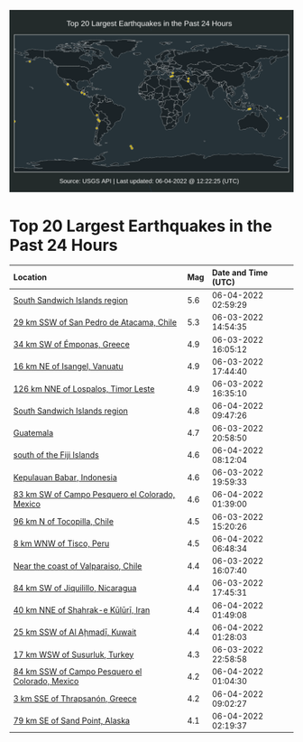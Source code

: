 ![Map](./map.png)

# Top 20 Largest Earthquakes in the Past 24 Hours

| Location | Mag | Date and Time (UTC) |
|:---|:---|:---|
| [South Sandwich Islands region](https://earthquake.usgs.gov/earthquakes/eventpage/us7000heu8) | 5.6 | 06-04-2022 02:59:29 |
| [29 km SSW of San Pedro de Atacama, Chile](https://earthquake.usgs.gov/earthquakes/eventpage/us7000hep8) | 5.3 | 06-03-2022 14:54:35 |
| [34 km SW of Émponas, Greece](https://earthquake.usgs.gov/earthquakes/eventpage/us7000hepi) | 4.9 | 06-03-2022 16:05:12 |
| [16 km NE of Isangel, Vanuatu](https://earthquake.usgs.gov/earthquakes/eventpage/us7000heq9) | 4.9 | 06-03-2022 17:44:40 |
| [126 km NNE of Lospalos, Timor Leste](https://earthquake.usgs.gov/earthquakes/eventpage/us7000hepr) | 4.9 | 06-03-2022 16:35:10 |
| [South Sandwich Islands region](https://earthquake.usgs.gov/earthquakes/eventpage/us7000hewp) | 4.8 | 06-04-2022 09:47:26 |
| [Guatemala](https://earthquake.usgs.gov/earthquakes/eventpage/us7000hery) | 4.7 | 06-03-2022 20:58:50 |
| [south of the Fiji Islands](https://earthquake.usgs.gov/earthquakes/eventpage/us7000hew7) | 4.6 | 06-04-2022 08:12:04 |
| [Kepulauan Babar, Indonesia](https://earthquake.usgs.gov/earthquakes/eventpage/us7000herc) | 4.6 | 06-03-2022 19:59:33 |
| [83 km SW of Campo Pesquero el Colorado, Mexico](https://earthquake.usgs.gov/earthquakes/eventpage/us7000hetv) | 4.6 | 06-04-2022 01:39:00 |
| [96 km N of Tocopilla, Chile](https://earthquake.usgs.gov/earthquakes/eventpage/us7000hepb) | 4.5 | 06-03-2022 15:20:26 |
| [8 km WNW of Tisco, Peru](https://earthquake.usgs.gov/earthquakes/eventpage/us7000hevn) | 4.5 | 06-04-2022 06:48:34 |
| [Near the coast of Valparaiso, Chile](https://earthquake.usgs.gov/earthquakes/eventpage/us7000hepj) | 4.4 | 06-03-2022 16:07:40 |
| [84 km SW of Jiquilillo, Nicaragua](https://earthquake.usgs.gov/earthquakes/eventpage/us7000heq7) | 4.4 | 06-03-2022 17:45:31 |
| [40 km NNE of Shahrak-e Kūlūrī, Iran](https://earthquake.usgs.gov/earthquakes/eventpage/us7000hety) | 4.4 | 06-04-2022 01:49:08 |
| [25 km SSW of Al Aḩmadī, Kuwait](https://earthquake.usgs.gov/earthquakes/eventpage/us7000hets) | 4.4 | 06-04-2022 01:28:03 |
| [17 km WSW of Susurluk, Turkey](https://earthquake.usgs.gov/earthquakes/eventpage/us7000hesw) | 4.3 | 06-03-2022 22:58:58 |
| [84 km SSW of Campo Pesquero el Colorado, Mexico](https://earthquake.usgs.gov/earthquakes/eventpage/us7000heth) | 4.2 | 06-04-2022 01:04:30 |
| [3 km SSE of Thrapsanón, Greece](https://earthquake.usgs.gov/earthquakes/eventpage/us7000hewf) | 4.2 | 06-04-2022 09:02:27 |
| [79 km SE of Sand Point, Alaska](https://earthquake.usgs.gov/earthquakes/eventpage/us7000heu1) | 4.1 | 06-04-2022 02:19:37 |
